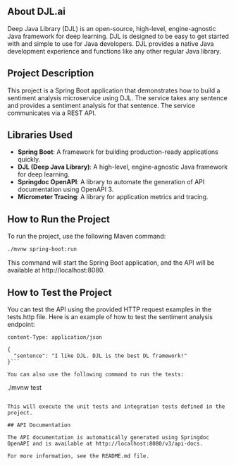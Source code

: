 ## About DJL.ai

Deep Java Library (DJL) is an open-source, high-level, engine-agnostic Java framework for deep learning. DJL is designed to be easy to get started with and simple to use for Java developers. DJL provides a native Java development experience and functions like any other regular Java library.

## Project Description

This project is a Spring Boot application that demonstrates how to build a sentiment analysis microservice using DJL. The service takes any sentence and provides a sentiment analysis for that sentence. The service communicates via a REST API.

## Libraries Used

- **Spring Boot**: A framework for building production-ready applications quickly.
- **DJL (Deep Java Library)**: A high-level, engine-agnostic Java framework for deep learning.
- **Springdoc OpenAPI**: A library to automate the generation of API documentation using OpenAPI 3.
- **Micrometer Tracing**: A library for application metrics and tracing.

## How to Run the Project

To run the project, use the following Maven command:

```sh
./mvnw spring-boot:run
```

This command will start the Spring Boot application, and the API will be available at http://localhost:8080.

## How to Test the Project
You can test the API using the provided HTTP request examples in the tests.http file. Here is an example of how to test the sentiment analysis endpoint:

```POST http://localhost:8080/api/analyze 
content-Type: application/json

{
  "sentence": "I like DJL. DJL is the best DL framework!"
}```

You can also use the following command to run the tests:

```
./mvnw test
```

This will execute the unit tests and integration tests defined in the project.

## API Documentation

The API documentation is automatically generated using Springdoc OpenAPI and is available at http://localhost:8080/v3/api-docs.

For more information, see the README.md file. 